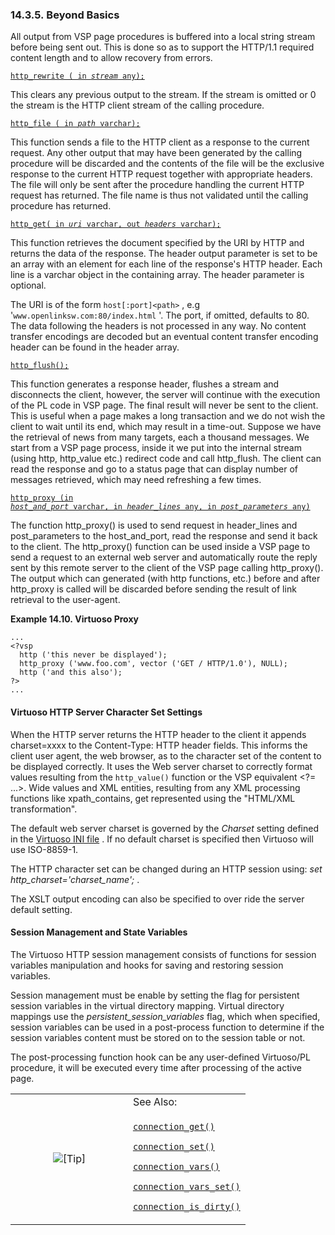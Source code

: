 <div>

<div>

<div>

<div>

### 14.3.5. Beyond Basics

</div>

</div>

</div>

All output from VSP page procedures is buffered into a local string
stream before being sent out. This is done so as to support the HTTP/1.1
required content length and to allow recovery from errors.

<a href="fn_http_rewrite.html" class="link" title="http_rewrite"><code
class="code">http_rewrite ( in </code><em><code>stream</code></em><code
class="code"> any);</code></a>

This clears any previous output to the stream. If the stream is omitted
or 0 the stream is the HTTP client stream of the calling procedure.

<a href="fn_http_file.html" class="link" title="http_file"><code
class="code">http_file ( in </code><em><code>path</code></em><code
class="code"> varchar);</code></a>

This function sends a file to the HTTP client as a response to the
current request. Any other output that may have been generated by the
calling procedure will be discarded and the contents of the file will be
the exclusive response to the current HTTP request together with
appropriate headers. The file will only be sent after the procedure
handling the current HTTP request has returned. The file name is thus
not validated until the calling procedure has returned.

<a href="fn_http_get.html" class="link" title="http_get"><code
class="code">http_get( in </code><em><code>uri</code></em><code
class="code"> varchar, out </code><em><code>headers</code></em><code
class="code"> varchar);</code></a>

This function retrieves the document specified by the URI by HTTP and
returns the data of the response. The header output parameter is set to
be an array with an element for each line of the response's HTTP header.
Each line is a varchar object in the containing array. The header
parameter is optional.

The URI is of the form `host[:port]<path>` , e.g
'`www.openlinksw.com:80/index.html` '. The port, if omitted, defaults to
80. The data following the headers is not processed in any way. No
content transfer encodings are decoded but an eventual content transfer
encoding header can be found in the header array.

<a href="fn_http_flush.html" class="link" title="http_flush"><code
class="function">http_flush();</code></a>

This function generates a response header, flushes a stream and
disconnects the client, however, the server will continue with the
execution of the PL code in VSP page. The final result will never be
sent to the client. This is useful when a page makes a long transaction
and we do not wish the client to wait until its end, which may result in
a time-out. Suppose we have the retrieval of news from many targets,
each a thousand messages. We start from a VSP page process, inside it we
put into the internal stream (using http, http_value etc.) redirect code
and call http_flush. The client can read the response and go to a status
page that can display number of messages retrieved, which may need
refreshing a few times.

<a href="fn_http_proxy.html" class="link" title="http_proxy"><code
class="code">http_proxy (in </code><em><code>host_and_port</code></em><code
class="code"> varchar, in </code><em><code>header_lines</code></em><code
class="code"> any, in </code><em><code>post_parameters</code></em><code
class="code"> any)</code></a>

The function http_proxy() is used to send request in header_lines and
post_parameters to the host_and_port, read the response and send it back
to the client. The http_proxy() function can be used inside a VSP page
to send a request to an external web server and automatically route the
reply sent by this remote server to the client of the VSP page calling
http_proxy(). The output which can generated (with http functions, etc.)
before and after http_proxy is called will be discarded before sending
the result of link retrieval to the user-agent.

<div>

**Example 14.10. Virtuoso Proxy**

<div>

``` programlisting
...
<?vsp
  http ('this never be displayed');
  http_proxy ('www.foo.com', vector ('GET / HTTP/1.0'), NULL);
  http ('and this also');
?>
...
```

</div>

</div>

  

<div>

<div>

<div>

<div>

#### Virtuoso HTTP Server Character Set Settings

</div>

</div>

</div>

When the HTTP server returns the HTTP header to the client it appends
charset=xxxx to the Content-Type: HTTP header fields. This informs the
client user agent, the web browser, as to the character set of the
content to be displayed correctly. It uses the Web server charset to
correctly format values resulting from the `http_value()` function or
the VSP equivalent \<?= ...\>. Wide values and XML entities, resulting
from any XML processing functions like xpath_contains, get represented
using the "HTML/XML transformation".

The default web server charset is governed by the
<span class="emphasis">*Charset*</span> setting defined in the
<a href="ch-server.html#virtini" class="link"
title="Virtuoso Configuration File">Virtuoso INI file</a> . If no
default charset is specified then Virtuoso will use ISO-8859-1.

The HTTP character set can be changed during an HTTP session using:
<span class="emphasis">*set http_charset='charset_name';*</span> .

The XSLT output encoding can also be specified to over ride the server
default setting.

</div>

<div>

<div>

<div>

<div>

#### Session Management and State Variables

</div>

</div>

</div>

The Virtuoso HTTP session management consists of functions for session
variables manipulation and hooks for saving and restoring session
variables.

Session management must be enable by setting the flag for persistent
session variables in the virtual directory mapping. Virtual directory
mappings use the
<span class="emphasis">*persistent_session_variables*</span> flag, which
when specified, session variables can be used in a post-process function
to determine if the session variables content must be stored on to the
session table or not.

The post-processing function hook can be any user-defined Virtuoso/PL
procedure, it will be executed every time after processing of the active
page.

<div>

<table data-border="0" data-summary="Tip: See Also:">
<colgroup>
<col style="width: 50%" />
<col style="width: 50%" />
</colgroup>
<tbody>
<tr class="odd">
<td rowspan="2" style="text-align: center;" data-valign="top"
width="25"><img src="images/tip.png" alt="[Tip]" /></td>
<td style="text-align: left;">See Also:</td>
</tr>
<tr class="even">
<td style="text-align: left;" data-valign="top"><p><a
href="fn_connection_get.html" class="link" title="connection_get"><code
class="function">connection_get()</code></a></p>
<p><a href="fn_connection_set.html" class="link"
title="connection_set"><code
class="function">connection_set()</code></a></p>
<p><a href="fn_connection_vars.html" class="link"
title="connection_vars"><code
class="function">connection_vars()</code></a></p>
<p><a href="fn_connection_vars_set.html" class="link"
title="connection_vars_set"><code
class="function">connection_vars_set()</code></a></p>
<p><a href="fn_connection_is_dirty.html" class="link"
title="connection_is_dirty"><code
class="function">connection_is_dirty()</code></a></p></td>
</tr>
</tbody>
</table>

</div>

</div>

</div>
